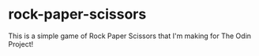 # rock-paper-scissors

This is a simple game of Rock Paper Scissors that I'm making for The Odin Project!